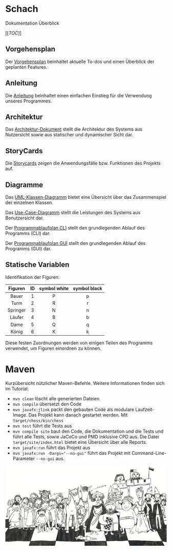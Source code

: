 # Schach

Dokumentation Überblick

[[_TOC_]]

## Vorgehensplan

Der [Vorgehensplan](documentation/Vorgehensplan.pdf) beinhaltet aktuelle To-dos und einen Überblick der geplanten Features.

## Anleitung

Die [Anleitung](documentation/Bedienungsanleitung.pdf) beinhaltet einen einfachen Einstieg für die Verwendung unseres Programmes.

## Architektur

Das [Architektur-Dokument](documentation/Architekturdokumentation.pdf) stellt die Architektur des Systems aus Nutzersicht sowie aus statischer und dynamischer Sicht dar.

## StoryCards

Die [Storycards](documentation/Anforderungsdokumentation/Story%20Cards) zeigen die Anwendungsfälle bzw. Funktionen des Projekts auf.

## Diagramme

Das [UML-Klassen-Diagramm](documentation/Diagramme/Klassendiagramm.png) bietet eine Übersicht über das Zusammenspiel der einzelnen Klassen.

Das [Use-Case-Diagramm](documentation/Anforderungsdokumentation/Use_Case_Diagramm.png) stellt die Leistungen des Systems aus Benutzersicht dar.

Der [Programmablaufplan CLI](documentation/Diagramme/Programmablaufplan_CLI.png) stellt den grundlegenden Ablauf des Programms (CLI) dar.

Der [Programmablaufplan GUI](documentation/Diagramme/Programmablaufplan_GUI.png) stellt den grundlegenden Ablauf des Programms (GUI) dar.

## Statische Variablen

Identifikation der Figuren:

| Figuren | ID | symbol white | symbol black |
| :---:       |  :------:  |  :------:  |  :------:  |
| Bauer     | 1        | P        | p        |
| Turm      | 2        | R        | r        |
| Springer  | 3        | N        | n        |
| Läufer    | 4        | B        | b        |
| Dame      | 5        | Q        | q        |
| König     | 6        | K        | k        |

Diese festen Zuordnungen werden von einigen Teilen des Programms verwendet, um Figuren einordnen zu können.

# Maven

Kurzübersicht nützlicher Maven-Befehle. Weitere Informationen finden sich im Tutorial:

* `mvn clean` löscht alle generierten Dateien
* `mvn compile` übersetzt den Code
* `mvn javafx:jlink` packt den gebauten Code als modulare Laufzeit-Image. Das Projekt kann danach gestartet werden. Mit `target/chess/bin/chess`
* `mvn test` führt die Tests aus
* `mvn compile site` baut den Code, die Dokumentation und die Tests und führt alle Tests, sowie JaCoCo und PMD inklusive CPD aus. Die Datei `target/site/index.html` bietet eine Übersicht über alle Reports.
* `mvn javafx:run` führt das Projekt aus
* `mvn javafx:run -Dargs="--no-gui"` führt das Projekt mit Command-Line-Parameter `--no-gui` aus.

![Bildtext](documentation/images/ReadMe_banner.jpg "Banner")